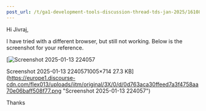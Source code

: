 ```yaml
---
post_url: /t/ga1-development-tools-discussion-thread-tds-jan-2025/161083/41
---
```

Hi Jivraj,

I have tried with a different browser, but still not working. Below is the screenshot for your reference.  

[![Screenshot 2025-01-13 224057](https://europe1.discourse-cdn.com/flex013/uploads/iitm/optimized/3X/0/d/0d763aca30ffeed7a3f4758aa70e06baff508f77_2_690x490.png)

Screenshot 2025-01-13 2240571005×714 27.3 KB](https://europe1.discourse-cdn.com/flex013/uploads/iitm/original/3X/0/d/0d763aca30ffeed7a3f4758aa70e06baff508f77.png "Screenshot 2025-01-13 224057")

Thanks